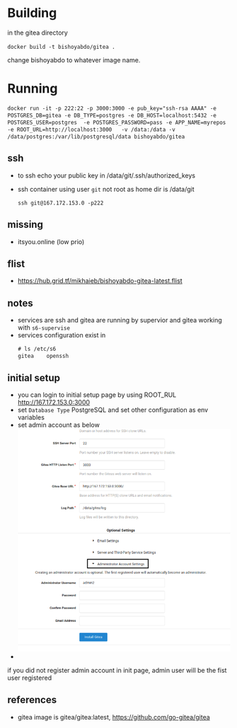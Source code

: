 # Building 

in the gitea directory

`docker build -t bishoyabdo/gitea .`

change bishoyabdo to whatever image name.

# Running

```
docker run -it -p 222:22 -p 3000:3000 -e pub_key="ssh-rsa AAAA" -e POSTGRES_DB=gitea -e DB_TYPE=postgres -e DB_HOST=localhost:5432 -e POSTGRES_USER=postgres  -e POSTGRES_PASSWORD=pass -e APP_NAME=myrepos -e ROOT_URL=http://localhost:3000   -v /data:/data -v /data/postgres:/var/lib/postgresql/data bishoyabdo/gitea
```

## ssh 
 - to ssh echo your public key in /data/git/.ssh/authorized_keys

 - ssh container using user `git` not root as home dir is /data/git 
    ```
    ssh git@167.172.153.0 -p222
    ``` 
## missing

- itsyou.online (low prio)

## flist 

- https://hub.grid.tf/mikhaieb/bishoyabdo-gitea-latest.flist

## notes

- services are ssh and gitea are running by supervior and gitea working with `s6-supervise`
- services configuration exist in 
    ```
    # ls /etc/s6
    gitea    openssh
    
    ```
## initial setup 

 - you can login to initial setup page by using ROOT_RUL http://167.172.153.0:3000 
 - set `Database Type` PostgreSQL and set other configuration as env variables 
 - set admin account as below
 ![admin](admin.png)
  - 
  
  
  if you did not register admin account in init page, admin user will be the fist user registered   
 ## references 
 
 - gitea image is gitea/gitea:latest,  https://github.com/go-gitea/gitea
